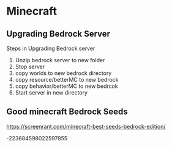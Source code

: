 # Minecraft

## Upgrading Bedrock Server

Steps in Upgrading Bedrock server

1. Unzip bedrock server to new folder
2. Stop server
3. copy worlds to new bedrock directory
4. copy resource/betterMC to new bedrock
5. copy behavior/betterMC to new bedrcok
6. Start server in new directory

## Good minecraft Bedrock Seeds

https://screenrant.com/minecraft-best-seeds-bedrock-edition/

-223684598022597855